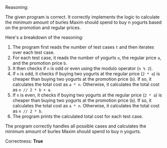 Reasoning:

The given program is correct. It correctly implements the logic to calculate the minimum amount of burles Maxim should spend to buy n yogurts based on the promotion and regular prices.

Here's a breakdown of the reasoning:

1. The program first reads the number of test cases `t` and then iterates over each test case.
2. For each test case, it reads the number of yogurts `n`, the regular price `a`, and the promotion price `b`.
3. It then checks if `n` is odd or even using the modulo operator (`n % 2`).
4. If `n` is odd, it checks if buying two yogurts at the regular price (`2 * a`) is cheaper than buying two yogurts at the promotion price (`b`). If so, it calculates the total cost as `a * n`. Otherwise, it calculates the total cost as `n // 2 * b + a`.
5. If `n` is even, it checks if buying two yogurts at the regular price (`2 * a`) is cheaper than buying two yogurts at the promotion price (`b`). If so, it calculates the total cost as `a * n`. Otherwise, it calculates the total cost as `n // 2 * b`.
6. The program prints the calculated total cost for each test case.

The program correctly handles all possible cases and calculates the minimum amount of burles Maxim should spend to buy n yogurts.

Correctness: **True**